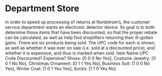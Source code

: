 # Department Store

In order to speed up processing of returns at Nordstrom’s, the customer service department
wants an electronic detector device. Its goal is to both determine those items that have been
discounted, so that the proper rebate can be calculated, as well as help find shoplifters returning
their ill-gotten gains.
There are six products being sold. The UPC code for each is shown, as well as whether it was
ever on sale (i.e. sold at a discounted price), and whether it is expensive, and thus is marked
when sold.
Item Name UPC Code Discounted? Expensive?
Shoes: [0 0 0 No Yes],
Costume Jewelry: [0 0 1 No No],
Christmas Ornament: [0 1 1 Yes No],
Business Suit: [1 0 0 No Yes],
Winter Coat: [1 0 1 Yes Yes],
Socks: [1 1 0 Yes No]
